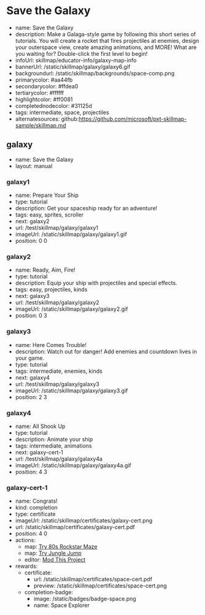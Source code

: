 # Save the Galaxy
* name: Save the Galaxy
* description: Make a Galaga-style game by following this short series of tutorials. You will create a rocket that fires projectiles at enemies, design your outerspace view, create amazing animations, and MORE!  What are you waiting for?  Double-click the first level to begin!
* infoUrl: skillmap/educator-info/galaxy-map-info
* bannerUrl: /static/skillmap/galaxy/galaxy6.gif
* backgroundurl: /static/skillmap/backgrounds/space-comp.png
* primarycolor: #aa44fb
* secondarycolor: #ffdea0
* tertiarycolor: #ffffff
* highlightcolor: #ff0081
* completednodecolor: #31125d
* tags: intermediate, space, projectiles
* alternatesources: github:https://github.com/microsoft/pxt-skillmap-sample/skillmap.md


## galaxy
* name: Save the Galaxy
* layout: manual

### galaxy1
* name: Prepare Your Ship
* type: tutorial
* description: Get your spaceship ready for an adventure!
* tags: easy, sprites, scroller
* next: galaxy2
* url: /test/skillmap/galaxy/galaxy1
* imageUrl: /static/skillmap/galaxy/galaxy1.gif
* position: 0 0

### galaxy2
* name: Ready, Aim, Fire!
* type: tutorial
* description: Equip your ship with projectiles and special effects.
* tags: easy, projectiles, kinds
* next: galaxy3
* url: /test/skillmap/galaxy/galaxy2
* imageUrl: /static/skillmap/galaxy/galaxy2.gif
* position: 0 3

### galaxy3
* name: Here Comes Trouble!
* description: Watch out for danger! Add enemies and countdown lives in your game.
* type: tutorial
* tags: intermediate, enemies, kinds
* next: galaxy4
* url: /test/skillmap/galaxy/galaxy3
* imageUrl: /static/skillmap/galaxy/galaxy3.gif
* position: 2 3

### galaxy4
* name: All Shook Up
* type: tutorial
* description: Animate your ship
* tags: intermediate, animations
* next: galaxy-cert-1
* url: /test/skillmap/galaxy/galaxy4a
* imageUrl: /static/skillmap/galaxy/galaxy4a.gif
* position: 4 3




### galaxy-cert-1
* name: Congrats!
* kind: completion
* type: certificate
* imageUrl: /static/skillmap/certificates/galaxy-cert.png
* url: /static/skillmap/certificates/galaxy-cert.pdf
* position: 4 0
* actions:
    * map: [Try 80s Rockstar Maze](/skillmap/rockstar)
    * map: [Try Jungle Jump](/skillmap/jungle)
    * editor: [Mod This Project](/)
* rewards:
    * certificate:
        * url: /static/skillmap/certificates/space-cert.pdf
        * preview:  /static/skillmap/certificates/space-cert.png
    * completion-badge:
        * image: /static/badges/badge-space.png
        * name: Space Explorer